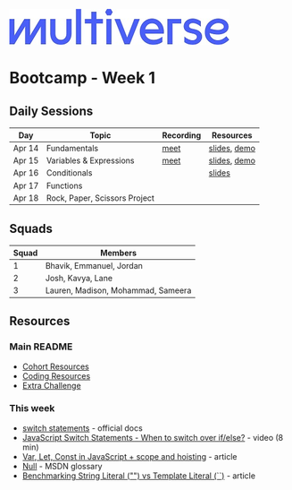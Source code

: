 ![Image](/img/Multiverse_Logo_rgb_ultra_25.jpg "Multiverse banner")

# Bootcamp - Week 1

## Daily Sessions
|Day|Topic|Recording|Resources|
|-----| ------------- |---------------------|--------|
|Apr 14|Fundamentals|[meet](https://drive.google.com/file/d/1r42Ml6xeFcJC3Tu0Eth07fx7DOzKXLse)|[slides](https://docs.google.com/presentation/d/1noKNiTWBJ0VPgNrZkrqGIHUf60GgJOETRJYRWnOjkIE), [demo](./day1/demo/)
|Apr 15|Variables & Expressions|[meet](https://drive.google.com/file/d/1-aSqNXWrhooz_DLChnEQzlSRwfvtsnyy)|[slides](https://docs.google.com/presentation/d/12H5Vyy6ZSAH8Wr9w3AWCURUEIB8HOpxSGW_zEH82Qxo), [demo](./day2/demo/)
|Apr 16|Conditionals||[slides](https://docs.google.com/presentation/d/1G3s3jZfr8tkfbTONrV1C1Pl8lUF7Rz2FvX33HWR8bkc)
|Apr 17|Functions|
|Apr 18|Rock, Paper, Scissors Project|

## Squads
|Squad|Members|
|-----|-------|
|1|Bhavik, Emmanuel, Jordan|
|2|Josh, Kavya, Lane|
|3|Lauren, Madison, Mohammad, Sameera|

## Resources

### Main README
* [Cohort Resources](/README.md/#coding-resources)
* [Coding Resources](/README.md/#coding-resources)
* [Extra Challenge](/README.md/#extra-challenge) 

### This week
* [switch statements](https://developer.mozilla.org/en-US/docs/Web/JavaScript/Reference/Statements/switch) - official docs
* [JavaScript Switch Statements - When to switch over if/else?](https://youtu.be/Z8DGby3eBHg) - video (8 min)
* [Var, Let, Const in JavaScript + scope and hoisting](https://dev.to/bigsondev/var-let-const-in-javascript-scope-and-hoisting-2i0i) - article
* [Null](https://developer.mozilla.org/en-US/docs/Glossary/Null) - MSDN glossary
* [Benchmarking String Literal ("") vs Template Literal (``)](https://dev.to/maafaishal/benchmarking-string-literal-vs-template-literal-using-performancenow-49gh) - article
